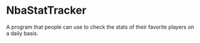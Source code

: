 # NbaStatTracker
A program that people can use to check the stats of their favorite players on a daily basis.
